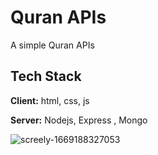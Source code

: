 
# Quran APIs

A simple Quran APIs



## Tech Stack

**Client:** html, css, js

**Server:** Nodejs, Express , Mongo

![screely-1669188327053](https://user-images.githubusercontent.com/77838959/203492198-fb907cf9-57f8-48db-8533-c3493c6a0926.png)
